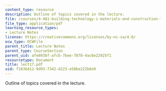 ```yaml
---
content_type: resource
description: Outline of topics covered in the lecture.
file: /courses/4-461-building-technology-i-materials-and-construction-fall-2004/f16364129d937342d223e58be222b6e9_lect17.pdf
file_type: application/pdf
learning_resource_types:
- Lecture Notes
license: https://creativecommons.org/licenses/by-nc-sa/4.0/
ocw_type: OCWFile
parent_title: Lecture Notes
parent_type: CourseSection
parent_uid: afe893bf-afcb-7bee-7878-4ac6e22925f1
resourcetype: Document
title: lect17.pdf
uid: f1636412-9d93-7342-d223-e58be222b6e9
---
```

Outline of topics covered in the lecture.